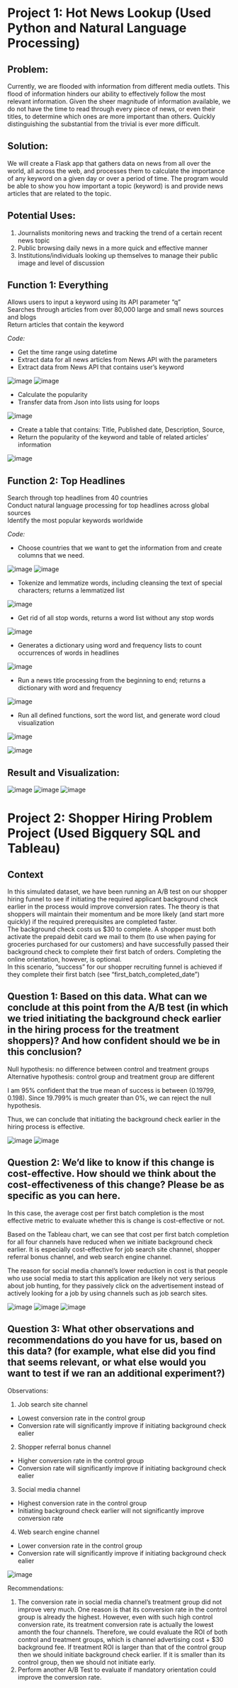 # Project 1: Hot News Lookup (Used Python and Natural Language Processing)

## Problem:
Currently, we are flooded with information from different media outlets. This flood of information hinders our ability to effectively follow the most relevant information. Given the sheer magnitude of information available, we do not have the time to read through every piece of news, or even their titles, to determine which ones are more important than others. Quickly distinguishing the substantial from the trivial is ever more difficult.

## Solution:
We will create a Flask app that gathers data on news from all over the world, all across the web, and processes them to calculate the importance of any keyword on a given day or over a period of time. The program would be able to show you how important a topic (keyword) is and provide news articles that are related to the topic.

## Potential Uses:
1. Journalists monitoring news and tracking the trend of a certain recent news topic
2. Public browsing daily news in a more quick and effective manner
3. Institutions/individuals looking up themselves to manage their public image and level of discussion

## Function 1: Everything
Allows users to input a keyword using its API parameter “q” <br>
Searches through articles from over 80,000 large and small news sources and blogs <br>
Return articles that contain the keyword <br>

*Code:*
  - Get the time range using datetime 
  - Extract data for all news articles from News API with the parameters
  - Extract data from News API that contains user’s keyword
 
![image](https://user-images.githubusercontent.com/120151846/206617246-67a0f938-094a-4736-8fa2-a00633e6e766.png)
![image](https://user-images.githubusercontent.com/120151846/206617408-13947833-3e16-4a38-947e-4c6079ebac21.png)

  - Calculate the popularity
  - Transfer data from Json into lists using for loops
 
![image](https://user-images.githubusercontent.com/120151846/206617522-eb1823bb-8683-4715-98ed-433bd909f834.png)

  - Create a table that contains: Title, Published date, Description, Source, 
  - Return the popularity of the keyword and table of related articles’ information
 
 ![image](https://user-images.githubusercontent.com/120151846/206617821-0f558f8a-ede3-4ff2-bafb-45f06ec8ed49.png)
 
## Function 2: Top Headlines
Search through top headlines from 40 countries <br>
Conduct natural language processing for top headlines across global sources <br>
Identify the most popular keywords worldwide <br>

*Code:*
  - Choose countries that we want to get the information from and create columns that we need.
 
 ![image](https://user-images.githubusercontent.com/120151846/206617974-64603f74-006a-49eb-b16a-75c6d6caaed7.png)
 ![image](https://user-images.githubusercontent.com/120151846/206618036-525bc2e7-350a-45cf-9682-209ceed067e6.png)
 
  - Tokenize and lemmatize words, including cleansing the text of special characters; returns a lemmatized list
 
![image](https://user-images.githubusercontent.com/120151846/206618111-4402a141-d9e8-47b6-925f-2f360566e681.png)

  - Get rid of all stop words, returns a word list without any stop words
 
![image](https://user-images.githubusercontent.com/120151846/206618190-132842e2-b9df-405f-bc3f-d7b9439d88cc.png)

  - Generates a dictionary using word and frequency lists to count occurrences of words in headlines
 
 ![image](https://user-images.githubusercontent.com/120151846/206618287-b56b36d7-5ff6-4cb8-8204-b708628fee96.png)
 
  - Run a news title processing from the beginning to end; returns a dictionary with word and frequency
 
![image](https://user-images.githubusercontent.com/120151846/206618357-f7d4c995-e22e-4577-baf5-d605cbb90f83.png)

  - Run all defined functions, sort the word list, and generate word cloud visualization
 
![image](https://user-images.githubusercontent.com/120151846/206618411-8adb98b1-dfd9-4841-bfc2-882dd0a6d919.png)

![image](https://user-images.githubusercontent.com/120151846/206618458-07d399e1-11af-43f2-b2f9-3e82094860d8.png)

## Result and Visualization:

![image](https://user-images.githubusercontent.com/120151846/206618571-7d851bf7-a7a0-4e76-94bd-2bf55009d868.png)
![image](https://user-images.githubusercontent.com/120151846/206618601-b9542606-5400-4077-b689-d908b034bbd5.png)
![image](https://user-images.githubusercontent.com/120151846/206618640-70c5f88d-ab93-4543-9290-759f211a1783.png)


# Project 2: Shopper Hiring Problem Project (Used Bigquery SQL and Tableau)

## Context
In this simulated dataset, we have been running an A/B test on our shopper hiring funnel to see if initiating the required applicant background check earlier in the process would improve conversion rates. The theory is that shoppers will maintain their momentum and be more likely (and start more quickly) if the required prerequisites are completed faster. <br>
The background check costs us $30 to complete. A shopper must both activate the prepaid debit card we mail to them (to use when paying for groceries purchased for our customers) and have successfully passed their background check to complete their first batch of orders. Completing the online orientation, however, is optional. <br>
In this scenario, “success” for our shopper recruiting funnel is achieved if they complete their first batch (see “first_batch_completed_date”)

## Question 1: Based on this data. What can we conclude at this point from the A/B test (in which we tried initiating the background check earlier in the hiring process for the treatment shoppers)? And how confident should we be in this conclusion?

Null hypothesis: no difference between control and treatment groups <br>
Alternative hypothesis: control group and treatment group are different <br>

I am 95% confident that the true mean of success is between (0.19799, 0.198). Since 19.799% is much greater than 0%, we can reject the null hypothesis. <br>

Thus, we can conclude that initiating the background check earlier in the hiring process is effective.

![image](https://user-images.githubusercontent.com/120151846/206619891-f5a82098-d6e9-4706-b929-c89abb4b82af.png)
![image](https://user-images.githubusercontent.com/120151846/206619935-f79b788e-671b-4e02-8415-635e286a2a7d.png)

## Question 2: We’d like to know if this change is cost-effective. How should we think about the cost-effectiveness of this change? Please be as specific as you can here.

In this case, the average cost per first batch completion is the most effective metric to evaluate whether this is change is cost-effective or not. <br>

Based on the Tableau chart, we can see that cost per first batch completion for all four channels have reduced when we initiate background check earlier. It is especially cost-effective for job search site channel, shopper referral bonus channel, and web search engine channel. <br>

The reason for social media channel’s lower reduction in cost is that people who use social media to start this application are likely not very serious about job hunting, for they passively click on the advertisement instead of actively looking for a job by using channels such as job search sites.

![image](https://user-images.githubusercontent.com/120151846/206620172-3b34aa98-1fea-4138-b81e-399d0a331ff5.png)
![image](https://user-images.githubusercontent.com/120151846/206620200-557aa134-e790-4ec8-b2ac-718aa8403c8f.png)
![image](https://user-images.githubusercontent.com/120151846/206620246-c0f52c34-96d2-4c18-99b9-66b966f0f3e0.png)

## Question 3: What other observations and recommendations do you have for us, based on this data? (for example, what else did you find that seems relevant, or what else would you want to test if we ran an additional experiment?)

Observations:
1. Job search site channel
  - Lowest conversion rate in the control group
  - Conversion rate will significantly improve if initiating background check ealier
2. Shopper referral bonus channel
  - Higher conversion rate in the control group
  - Conversion rate will significantly improve if initiating background check ealier
3. Social media channel
  - Highest conversion rate in the control group
  -  Initiating background check earlier will not significantly improve conversion rate
4. Web search engine channel
- Lower conversion rate in the control group
- Conversion rate will significantly improve if initiating background check ealier

![image](https://user-images.githubusercontent.com/120151846/206620882-3794745d-3c4b-4712-877c-7f2f851b738b.png)

Recommendations:
1. The conversion rate in social media channel’s treatment group did not improve very much. One reason is that its conversion rate in the control group is already the highest. However, even with such high control conversion rate, its treatment conversion rate is actually the lowest amonth the four channels. Therefore, we could evaluate the ROI of both control and treatment groups, which is channel advertising cost + $30 background fee. If treatment ROI is larger than that of the control group then we should initiate background check earlier. If it is smaller than its control group, then we should not initiate early.
2. Perform another A/B Test to evaluate if mandatory orientation could improve the conversion rate.





